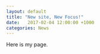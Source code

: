 ```yaml
---
layout: default
title: "New site, New Focus!"
date:   2017-02-04 12:00:00 +1000
categories: News
---
```


Here is my page.

